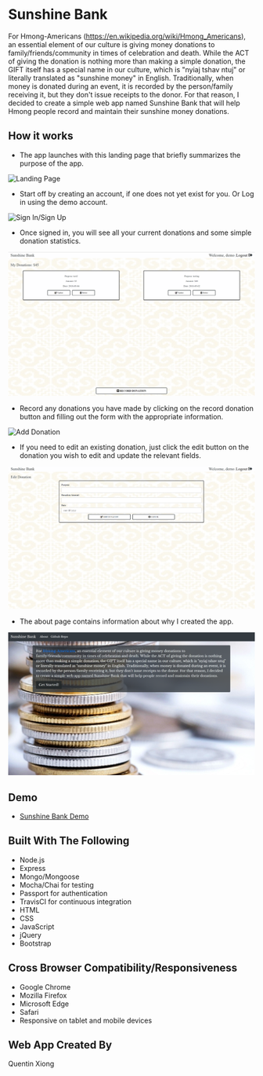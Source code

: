 # Sunshine Bank
For Hmong-Americans (https://en.wikipedia.org/wiki/Hmong_Americans), an essential element of our culture is giving money donations to family/friends/community in times of celebration and death. While the ACT of giving the donation is nothing more than making a simple donation, the GIFT itself has a special name in our culture, which is "nyiaj tshav ntuj" or literally translated as "sunshine money" in English. Traditionally, when money is donated during an event, it is recorded by the person/family receiving it, but they don't issue receipts to the donor. For that reason, I decided to create a simple web app named Sunshine Bank that will help Hmong people record and maintain their sunshine money donations.  

## How it works
- The app launches with this landing page that briefly summarizes the purpose of the app.

![Landing Page](public/images/landing.png)

- Start off by creating an account, if one does not yet exist for you. Or Log in using the demo account.

![Sign In/Sign Up](public/images/main.png)

- Once signed in, you will see all your current donations and some simple donation statistics.

![Donations](public/images/dashboard.png)

- Record any donations you have made by clicking on the record donation button and filling out the form with the appropriate information.

![Add Donation](public/images/add.png)

- If you need to edit an existing donation, just click the edit button on the donation you wish to edit and update the relevant fields.

![Edit Donation](public/images/edit.png)

- The about page contains information about why I created the app.

![Landing Page](public/images/about.png)


## Demo
- [Sunshine Bank Demo](https://sunshine-fund.herokuapp.com/index.html)

## Built With The Following 
- Node.js
- Express
- Mongo/Mongoose 
- Mocha/Chai for testing
- Passport for authentication
- TravisCI for continuous integration
- HTML 
- CSS
- JavaScript
- jQuery
- Bootstrap

## Cross Browser Compatibility/Responsiveness
- Google Chrome
- Mozilla Firefox
- Microsoft Edge
- Safari
- Responsive on tablet and mobile devices

## Web App Created By
Quentin Xiong